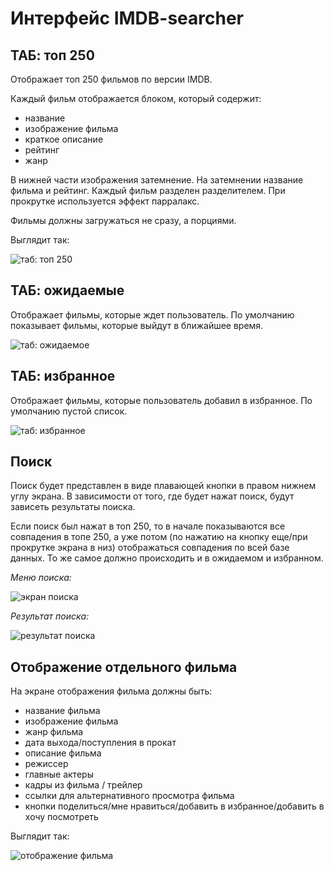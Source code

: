 # Интерфейс IMDB-searcher

## ТАБ: топ 250

Отображает топ 250 фильмов по версии IMDB.

Каждый фильм отображается блоком, который содержит:
  * название
  * изображение фильма
  * краткое описание
  * рейтинг
  * жанр
  
В нижней части изображения затемнение.
На затемнении название фильма и рейтинг.
Каждый фильм разделен разделителем.
При прокрутке используется эффект парралакс.

Фильмы должны загружаться не сразу, а порциями.

Выглядит так:

![таб: топ 250](/img/tab_top250.png)

## ТАБ: ожидаемые

Отображает фильмы, которые ждет пользователь.
По умолчанию показывает фильмы, которые выйдут в ближайшее время.

![таб: ожидаемое](/img/tab_soon.png)

## ТАБ: избранное

Отображает фильмы, которые пользователь добавил в избранное.
По умолчанию пустой список.

![таб: избранное](/img/tab_favs.png)

## Поиск

Поиск будет представлен в виде плавающей кнопки в правом нижнем углу экрана.
В зависимости от того, где будет нажат поиск, будут зависеть результаты поиска.

Если поиск был нажат в топ 250, то в начале показываются все совпадения в топе 250, а уже потом (по нажатию на кнопку еще/при прокрутке экрана в низ) отображаться совпадения по всей базе данных.
То же самое должно происходить и в ожидаемом и избранном.

*Меню поиска:*

![экран поиска](/img/search.png)

*Результат поиска:*

![результат поиска](/img/search_result.png)

## Отображение отдельного фильма

На экране отображения фильма должны быть:

  * название фильма
  * изображение фильма
  * жанр фильма
  * дата выхода/поступления в прокат
  * описание фильма
  * режиссер
  * главные актеры
  * кадры из фильма / трейлер
  * ссылки для альтернативного просмотра фильма
  * кнопки поделиться/мне нравиться/добавить в избранное/добавить в хочу посмотреть
  
Выглядит так:

![отображение фильма](/img/view_movie.png)
